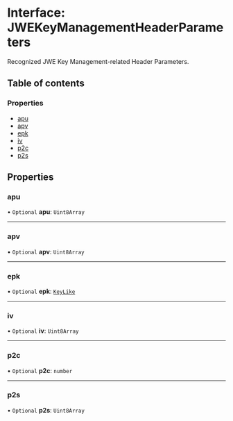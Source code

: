 # Interface: JWEKeyManagementHeaderParameters

Recognized JWE Key Management-related Header Parameters.

## Table of contents

### Properties

- [apu](types.JWEKeyManagementHeaderParameters.md#apu)
- [apv](types.JWEKeyManagementHeaderParameters.md#apv)
- [epk](types.JWEKeyManagementHeaderParameters.md#epk)
- [iv](types.JWEKeyManagementHeaderParameters.md#iv)
- [p2c](types.JWEKeyManagementHeaderParameters.md#p2c)
- [p2s](types.JWEKeyManagementHeaderParameters.md#p2s)

## Properties

### apu

• `Optional` **apu**: `Uint8Array`

___

### apv

• `Optional` **apv**: `Uint8Array`

___

### epk

• `Optional` **epk**: [`KeyLike`](../types/types.KeyLike.md)

___

### iv

• `Optional` **iv**: `Uint8Array`

___

### p2c

• `Optional` **p2c**: `number`

___

### p2s

• `Optional` **p2s**: `Uint8Array`
